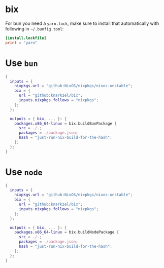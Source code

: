 # bix

For bun you need a `yarn.lock`, make sure to install that automatically with following in `~/.bunfig.toml`:

```toml
[install.lockfile]
print = "yarn"

```

# Use `bun`

```nix
{
  inputs = {
    nixpkgs.url = "github:NixOS/nixpkgs/nixos-unstable";
    bix = {
      url = "github:knarkzel/bix";
      inputs.nixpkgs.follows = "nixpkgs";
    };
  };

  outputs = { bix, ... }: {
    packages.x86_64-linux = bix.buildBunPackage {
      src = ./.;
      packages = ./package.json;
      hash = "just-run-nix-build-for-the-hash";
    };
  };
}

```

# Use `node`

```nix
{
  inputs = {
    nixpkgs.url = "github:NixOS/nixpkgs/nixos-unstable";
    bix = {
      url = "github:knarkzel/bix";
      inputs.nixpkgs.follows = "nixpkgs";
    };
  };

  outputs = { bix, ... }: {
    packages.x86_64-linux = bix.buildNodePackage {
      src = ./.;
      packages = ./package.json;
      hash = "just-run-nix-build-for-the-hash";
    };
  };
}

```
